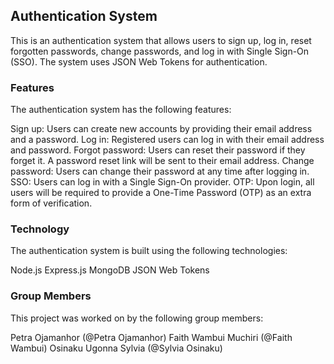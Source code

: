 ## Authentication System
This is an authentication system that allows users to sign up, log in, reset forgotten passwords, change passwords, and log in with Single Sign-On (SSO). The system uses JSON Web Tokens for authentication.

### Features
The authentication system has the following features:

Sign up: Users can create new accounts by providing their email address and a password.
Log in: Registered users can log in with their email address and password.
Forgot password: Users can reset their password if they forget it. A password reset link will be sent to their email address.
Change password: Users can change their password at any time after logging in.
SSO: Users can log in with a Single Sign-On provider.
OTP: Upon login, all users will be required to provide a One-Time Password (OTP) as an extra form of verification.

### Technology
The authentication system is built using the following technologies:

Node.js
Express.js
MongoDB
JSON Web Tokens

### Group Members
This project was worked on by the following group members:

Petra Ojamanhor (@Petra Ojamanhor)
Faith Wambui Muchiri (@Faith Wambui)
Osinaku Ugonna Sylvia (@Sylvia Osinaku)